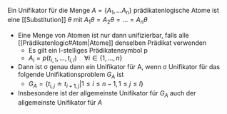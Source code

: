 Ein Unifikator für die Menge  $A=\{ A_{1},\dots A_{n} \}$ prädikatenlogische Atome ist eine [[Substitution]] $\theta$ mit $A_{1}\theta=A_{2}\theta=\dots =A_{n}\theta$
- Eine Menge von Atomen ist nur dann unifizierbar, falls alle [[Prädikatenlogic#Atom|Atome]] denselben Prädikat verwenden
	-  Es gilt ein l-stelliges Prädikatensymbol p
	- $A_{i}= p(t_{i,1},\dots,t_{i,l}) \quad \forall i \in \{ 1,\dots,n \}$ 
- Dann ist σ genau dann ein Unifikator für A, wenn σ Unifikator für das folgende Unifikationsproblem $G_{A}$ ist
	- $G_{A} = \{ t_{i,j} \doteq t_{i+1,j} | 1 \leq i \leq n -1, 1\leq j \leq l\}$
- Insbesondere ist der allgemeinste Unifikator für $G_{A}$ auch der allgemeinste Unifikator für $A$

